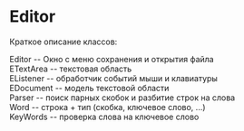 # Editor
Краткое описание классов:

  Editor -- Окно с меню сохранения и открытия файла <br>
  ETextArea -- текстовая область <br>
  EListener -- обработчик событий мыши и клавиатуры <br>
  EDocument -- модель текстовой области <br>
  Parser  -- поиск парных скобок и разбитие строк на слова <br>
  Word -- строка + тип (скобка, ключевое слово, ...) <br>
  KeyWords -- проверка слова на ключевое слово <br>

